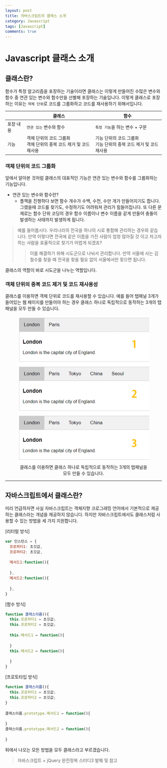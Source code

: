 ```yaml
---
layout: post
title: 자바스크립트의 클래스 소개
category: Javascript
tags: [Javascript]
comments: true
---
```


# Javascript 클래스 소개

## 클래스란?

함수가 특정 알고리즘을 포장하는 기술이라면 클래스는 이렇게 만들어진 수많은 변수와 함수 중 연관 있는 변수와 함수만을 선별해 포장하는 기술입니다. 이렇게 클래스로 포장하는 이유는 `객체 단위`로 코드를 그룹화하고 코드를 재사용하기 위해서입니다.

| | 클래스 | 함수 
--- | --- | ---
포장 내용 | `연관 있는` 변수와 함수 | `특정 기능`을 하는 변수 + 구문
기능 | 객체 단위의 코드 그룹화<br>객체 단위의 중복 코드 제거 및 코드 재사용 | 기능 단위의 코드 그룹화<br>기능 단위의 중복 코드 제거 및 코드 재사용

### 객체 단위의 코드 그룹화

앞에서 알아본 것처럼 클래스의 대표적인 기능은 연관 있는 변수와 함수를 그룹화하는 기능입니다.

- 연관 있는 변수와 함수란?
  - 플젝을 진행하다 보면 함수 개수가 수백, 수천, 수만 개가 만들어지기도 합니다. 그랬을때 코드를 찾기도, 수정하기도 어려워져 관리가 힘들어집니다. 또 다른 문제로는 함수 단위 코딩의 경우 함수 이름이나 변수 이름을 같게 만들어 충돌이 발생하는 사태까지 발생하게 됩니다. 

> 예를 들어봅시다. 우리나라의 전국을 하나의 시로 통합해 관리하는 경우와 같습니다. 만약 이렇다면 전국에 같은 이름을 가진 사람이 엄청 많아질 것 이고 차고자 하는 사람을 효율적으로 찾기가 어렵게 되겠죠?  
>> 이를 해결하기 위해 시도군으로 나눠서 관리합니다. 만약 서울에 사는 김철수를 찾을 때 전국을 찾을 필요 없이 서울에서만 찾으면 됩니다.

클래스의 역할이 바로 시도군을 나누는 역할입니다.

### 객체 단위의 중복 코드 제거 및 코드 재사용성

클래스를 이용하면 객체 단위로 코드를 재사용할 수 있습니다. 예를 들어 탭패널 3개가 들어있는 웹 페이지를 만들어야 하는 경우 클래스 하나로 독립적으로 동작하는 3개의 탭패널을 모두 만들 수 있습니다.

<center>
<figure>
<img src="/assets/post-img/javascript/class-tab-panel.jpg" alt="">
<figcaption>클래스를 이용하면 클래스 하나로 독립적으로 동작하는 3개의 탭패널을 모두 만들 수 있습니다.</figcaption>
</figure>
</center>

---

## 자바스크립트에서 클래스란?

미리 언급하자면 사실 자바스크립트는 객체지향 크로그래밍 언어에서 기본적으로 제공하는 클래스라는 개념을 제공하지 않습니다. 하지만 자바스크립트에서도 클래스처럼 사용할 수 있는 방법을 세 가지 지원합니다.

[리터럴 방식]
```javascript
var 인스턴스 = {
  프로퍼티1: 초깃값,
  프로퍼티2: 초깃값,

  메서드1:function(){

  },
  메서드2:function(){

  },
}
```
[함수 방식]
```javascript
function 클래스이름(){
  this.프로퍼티1 = 초깃값;
  this.프로퍼티2 = 초깃값;

  this.메서드1 = function(){

  }
  this.메서드2 = function(){

  }
}
```
[프로토타입 방식]
```javascript
function 클래스이름(){
  this.프로퍼티1 = 초깃값;
  this.프로퍼티2 = 초깃값;
}

클래스이름.prototype.메서드1 = function(){

}
클래스이름.prototype.메서드2 = function(){

}
```

뒤에서 나오는 모든 방법을 모두 클래스라고 부르겠습니다.

> 자바스크립트 + jQuery 완전정복 스터디3 발췌 및 참고
